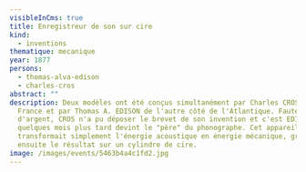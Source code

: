 ```yaml
---
visibleInCms: true
title: Enregistreur de son sur cire
kind:
  - inventions
thematique: mecanique
year: 1877
persons:
  - thomas-alva-edison
  - charles-cros
abstract: ""
description: Deux modèles ont été conçus simultanément par Charles CROS en
  France et par Thomas A. EDISON de l'autre côté de l'Atlantique. Faute
  d'argent, CROS n'a pu déposer le brevet de son invention et c'est EDISON qui
  quelques mois plus tard devint le "père" du phonographe. Cet appareil
  transformait simplement l'énergie acoustique en énergie mécanique, gravant
  ensuite le résultat sur un cylindre de cire.
image: /images/events/5463b4a4c1fd2.jpg
---
```

